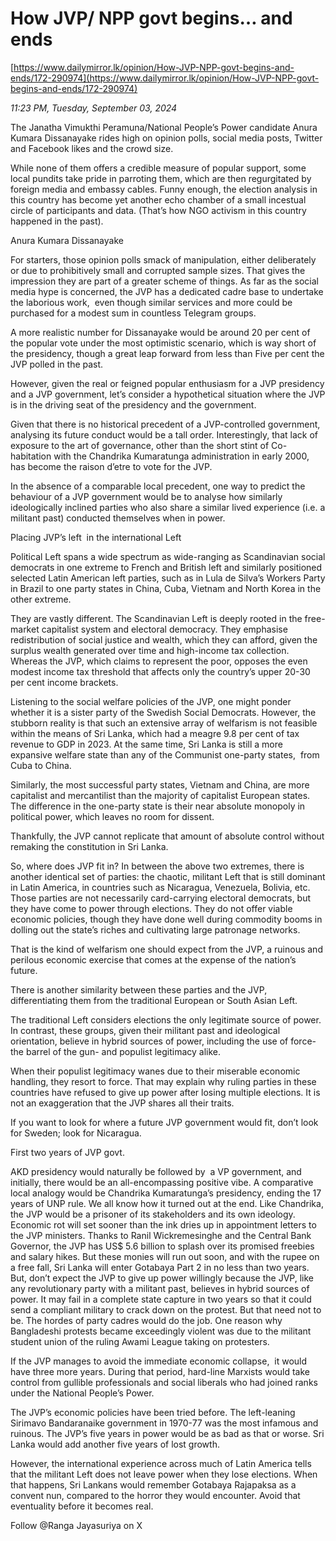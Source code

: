 # How JVP/ NPP govt begins… and ends

[https://www.dailymirror.lk/opinion/How-JVP-NPP-govt-begins-and-ends/172-290974](https://www.dailymirror.lk/opinion/How-JVP-NPP-govt-begins-and-ends/172-290974)

*11:23 PM, Tuesday, September 03, 2024*

The Janatha Vimukthi Peramuna/National People’s Power candidate Anura Kumara Dissanayake rides high on opinion polls, social media posts, Twitter and Facebook likes and the crowd size.

While none of them offers a credible measure of popular support, some local pundits take pride in parroting them, which are then regurgitated by foreign media and embassy cables. Funny enough, the election analysis in this country has become yet another echo chamber of a small incestual circle of participants and data. (That’s how NGO activism in this country happened in the past).

Anura Kumara Dissanayake

For starters, those opinion polls smack of manipulation, either deliberately or due to prohibitively small and corrupted sample sizes. That gives the impression they are part of a greater scheme of things. As far as the social media hype is concerned, the JVP has a dedicated cadre base to undertake the laborious work,  even though similar services and more could be purchased for a modest sum in countless Telegram groups.

A more realistic number for Dissanayake would be around 20 per cent of the popular vote under the most optimistic scenario, which is way short of the presidency, though a great leap forward from less than Five per cent the JVP polled in the past.

However, given the real or feigned popular enthusiasm for a JVP presidency and a JVP government, let’s consider a hypothetical situation where the JVP is in the driving seat of the presidency and the government.

Given that there is no historical precedent of a JVP-controlled government, analysing its future conduct would be a tall order. Interestingly, that lack of exposure to the art of governance, other than the short stint of Co-habitation with the Chandrika Kumaratunga administration in early 2000, has become the raison d’etre to vote for the JVP.

In the absence of a comparable local precedent, one way to predict the behaviour of a JVP government would be to analyse how similarly ideologically inclined parties who also share a similar lived experience (i.e. a militant past) conducted themselves when in power.

Placing JVP’s left  in the international Left

Political Left spans a wide spectrum as wide-ranging as Scandinavian social democrats in one extreme to French and British left and similarly positioned selected Latin American left parties, such as in Lula de Silva’s Workers Party in Brazil to one party states in China, Cuba, Vietnam and North Korea in the other extreme.

They are vastly different. The Scandinavian Left is deeply rooted in the free- market capitalist system and electoral democracy. They emphasise redistribution of social justice and wealth, which they can afford, given the surplus wealth generated over time and high-income tax collection. Whereas the JVP, which claims to represent the poor, opposes the even modest income tax threshold that affects only the country’s upper 20-30 per cent income brackets.

Listening to the social welfare policies of the JVP, one might ponder whether it is a sister party of the Swedish Social Democrats. However, the stubborn reality is that such an extensive array of welfarism is not feasible within the means of Sri Lanka, which had a meagre 9.8 per cent of tax revenue to GDP in 2023. At the same time, Sri Lanka is still a more expansive welfare state than any of the Communist one-party states,  from Cuba to China.

Similarly, the most successful party states, Vietnam and China, are more capitalist and mercantilist than the majority of capitalist European states. The difference in the one-party state is their near absolute monopoly in political power, which leaves no room for dissent.

Thankfully, the JVP cannot replicate that amount of absolute control without remaking the constitution in Sri Lanka.

So, where does JVP fit in? In between the above two extremes, there is another identical set of parties: the chaotic, militant Left that is still dominant in Latin America, in countries such as Nicaragua, Venezuela, Bolivia, etc. Those parties are not necessarily card-carrying electoral democrats, but they have come to power through elections. They do not offer viable economic policies, though they have done well during commodity booms in dolling out the state’s riches and cultivating large patronage networks.

That is the kind of welfarism one should expect from the JVP, a ruinous and perilous economic exercise that comes at the expense of the nation’s future.

There is another similarity between these parties and the JVP, differentiating them from the traditional European or South Asian Left.

The traditional Left considers elections the only legitimate source of power. In contrast, these groups, given their militant past and ideological orientation, believe in hybrid sources of power, including the use of force- the barrel of the gun- and populist legitimacy alike.

When their populist legitimacy wanes due to their miserable economic handling, they resort to force. That may explain why ruling parties in these countries have refused to give up power after losing multiple elections. It is not an exaggeration that the JVP shares all their traits.

If you want to look for where a future JVP government would fit, don’t look for Sweden; look for Nicaragua.

First two years of JVP govt.

AKD presidency would naturally be followed by  a VP government, and initially, there would be an all-encompassing positive vibe. A comparative local analogy would be Chandrika Kumaratunga’s presidency, ending the 17 years of UNP rule. We all know how it turned out at the end. Like Chandrika, the JVP would be a prisoner of its stakeholders and its own ideology. Economic rot will set sooner than the ink dries up in appointment letters to the JVP ministers. Thanks to Ranil Wickremesinghe and the Central Bank Governor, the JVP has US$ 5.6 billion to splash over its promised freebies and salary hikes. But these monies will run out soon, and with the rupee on a free fall, Sri Lanka will enter Gotabaya Part 2 in no less than two years. But, don’t expect the JVP to give up power willingly because the JVP, like any revolutionary party with a militant past, believes in hybrid sources of power. It may fail in a complete state capture in two years so that it could send a compliant military to crack down on the protest. But that need not to be. The hordes of party cadres would do the job. One reason why Bangladeshi protests became exceedingly violent was due to the militant student union of the ruling Awami League taking on protesters.

If the JVP manages to avoid the immediate economic collapse,  it would have three more years. During that period, hard-line Marxists would take control from gullible professionals and social liberals who had joined ranks under the National People’s Power.

The JVP’s economic policies have been tried before. The left-leaning Sirimavo Bandaranaike government in 1970-77 was the most infamous and ruinous. The JVP’s five years in power would be as bad as that or worse. Sri Lanka would add another five years of lost growth.

However, the international experience across much of Latin America tells that the militant Left does not leave power when they lose elections. When that happens, Sri Lankans would remember Gotabaya Rajapaksa as a convent nun, compared to the horror they would encounter. Avoid that eventuality before it becomes real.

Follow @Ranga Jayasuriya on X

